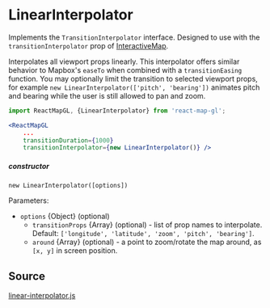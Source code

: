 # LinearInterpolator

Implements the `TransitionInterpolator` interface. Designed to use with the `transitionInterpolator` prop of [InteractiveMap](/docs/components/interactive-map.md).

Interpolates all viewport props linearly. This interpolator offers similar behavior to Mapbox's `easeTo` when combined with a `transitionEasing` function. You may optionally limit the transition to selected viewport props, for example `new LinearInterpolator(['pitch', 'bearing'])` animates pitch and bearing while the user is still allowed to pan and zoom.

```jsx
import ReactMapGL, {LinearInterpolator} from 'react-map-gl';

<ReactMapGL
    ...
    transitionDuration={1000}
    transitionInterpolator={new LinearInterpolator()} />
```

##### constructor

`new LinearInterpolator([options])`

Parameters:
- `options` {Object} (optional)
  + `transitionProps` {Array} (optional) - list of prop names to interpolate. Default: `['longitude', 'latitude', 'zoom', 'pitch', 'bearing']`.
  + `around` {Array} (optional) - a point to zoom/rotate the map around, as `[x, y]` in screen position.


## Source
[linear-interpolator.js](https://github.com/uber/react-map-gl/tree/4.0-release/src/utils/transition/linear-interpolator.js)

